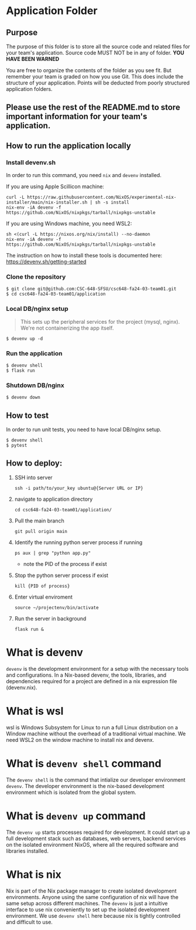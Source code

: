 # Application Folder

## Purpose
The purpose of this folder is to store all the source code and related files for your team's application. Source code MUST NOT be in any of folder. <strong>YOU HAVE BEEN WARNED</strong>

You are free to organize the contents of the folder as you see fit. But remember your team is graded on how you use Git. This does include the structure of your application. Points will be deducted from poorly structured application folders.

## Please use the rest of the README.md to store important information for your team's application.

## How to run the application locally
### Install devenv.sh
In order to run this command, you need `nix` and `devenv` installed.

If you are using Apple Scillicon machine:
```
curl -L https://raw.githubusercontent.com/NixOS/experimental-nix-installer/main/nix-installer.sh | sh -s install
nix-env -iA devenv -f https://github.com/NixOS/nixpkgs/tarball/nixpkgs-unstable
```

If you are using Windows machine, you need WSL2:
```
sh <(curl -L https://nixos.org/nix/install) --no-daemon
nix-env -iA devenv -f https://github.com/NixOS/nixpkgs/tarball/nixpkgs-unstable
```

The instruction on how to install these tools is documented here:
https://devenv.sh/getting-started

### Clone the repository
```
$ git clone git@github.com:CSC-648-SFSU/csc648-fa24-03-team01.git
$ cd csc648-fa24-03-team01/application
```

### Local DB/nginx setup
> This sets up the peripheral services for the project (mysql, nginx). We're not containerizing the app itself.
```
$ devenv up -d
```

### Run the application
```
$ devenv shell
$ flask run
```

### Shutdown DB/nginx
```
$ devenv down
```

## How to test
In order to run unit tests, you need to have local DB/nginx setup.
```
$ devenv shell
$ pytest
```

## How to deploy:


1. SSH into server

    `ssh -i path/to/your_key ubuntu@{Server URL or IP}`

2. navigate to application directory

   `cd csc648-fa24-03-team01/application/`

3. Pull the main branch

    `git pull origin main`

4. Identify the running python server process if running

    `ps aux | grep "python app.py"`

    * note the PID of the process if exist

5. Stop the python server process if exist

    `kill {PID of process}`

6. Enter virtual enviroment

    `source ~/projectenv/bin/activate`

7. Run the server in background 

    `flask run &`


# What is devenv

`devenv` is the development environment for a setup with the necessary tools and configurations. In a Nix-based devenv, the tools, libraries, and dependencies required for a project are defined in a nix expression file (devenv.nix).

# What is wsl

wsl is Windows Subsystem for Linux to run a full Linux distribution on a Window machine without the overhead of a traditional virtual machine. We need WSL2 on the window machine to install nix and devenx.

# What is `devenv shell` command

The `devenv shell` is the command that intialize our developer environment `devenv`. The developer environment is the nix-based development environment which is isolated from the global system. 

# What is `devenv up` command

The `devenv up` starts processes required for development. It could start up a full development stack such as databases, web servers, backend services on the isolated environment NixOS, where all the required software and libraries installed.

# What is nix 

Nix is part of the Nix package manager to create isolated development environments. Anyone using the same configuration of nix will have the same setup across different machines. 
The `devenv` is just a intuitive interface to use nix conveniently to set up the isolated development environment. We use `devenv shell` here because nix is tightly controlled and difficult to use.
